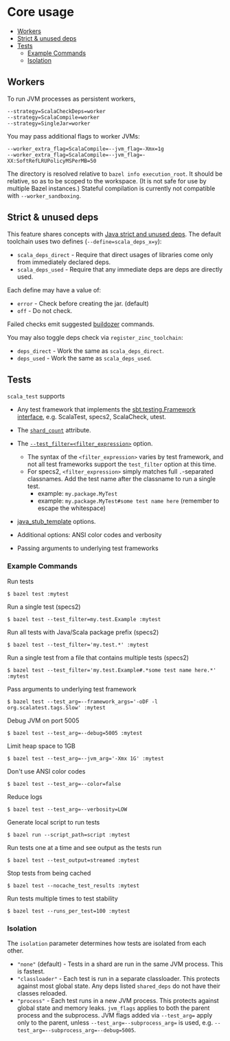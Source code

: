 # Core usage

* [Workers](#workers)
* [Strict & unused deps](#strict--unused-deps)
* [Tests](#tests)
  * [Example Commands](#example-commands)
  * [Isolation](#isolation)

## Workers

To run JVM processes as persistent workers,

```
--strategy=ScalaCheckDeps=worker
--strategy=ScalaCompile=worker
--strategy=SingleJar=worker
```

You may pass additional flags to worker JVMs:

```
--worker_extra_flag=ScalaCompile=--jvm_flag=-Xmx=1g
--worker_extra_flag=ScalaCompile=--jvm_flag=-XX:SoftRefLRUPolicyMSPerMB=50
```

The directory is resolved relative to `bazel info execution_root`. It should be relative, so as to be scoped to the
workspace. (It is not safe for use by multiple Bazel instances.) Stateful compilation is currently not compatible with
`--worker_sandboxing`.

## Strict & unused deps

This feature shares concepts with
[Java strict and unused deps](https://blog.bazel.build/2017/06/28/sjd-unused_deps.html). The default toolchain uses two defines (`--define=scala_deps_x=y`):

* `scala_deps_direct` - Require that direct usages of libraries come only from immediately declared deps.
* `scala_deps_used` - Require that any immediate deps are deps are directly used.

Each define may have a value of:

* `error` - Check before creating the jar. (default)
* `off` - Do not check.

Failed checks emit suggested [buildozer](https://github.com/bazelbuild/buildtools/tree/master/buildozer) commands.

You may also toggle deps check via `register_zinc_toolchain`:

* `deps_direct` - Work the same as `scala_deps_direct`.
* `deps_used` - Work the same as `scala_deps_used`.

## Tests

`scala_test` supports

* Any test framework that implements the [sbt.testing.Framework interface](https://github.com/sbt/test-interface),
e.g. ScalaTest, specs2, ScalaCheck, utest.

* The [`shard_count`](https://docs.bazel.build/versions/master/be/common-definitions.html#common-attributes-tests) attribute.

* The [`--test_filter=<filter_expression>`](https://docs.bazel.build/versions/master/user-manual.html#flag--test_filter) option.
  * The syntax of the `<filter_expression>` varies by test framework, and not all test frameworks support the `test_filter` option at this time.
  * For specs2, `<filter_expression>` simply matches full `.`-separated classnames. Add the test name after the classname to run a single test.
    * example: `my.package.MyTest`
    * example: `my.package.MyTest#some test name here` (remember to escape the whitespace)

* [java_stub_template](https://github.com/bazelbuild/bazel/blob/0.27.0/src/main/java/com/google/devtools/build/lib/bazel/rules/java/java_stub_template.txt) options.

* Additional options: ANSI color codes and verbosity

* Passing arguments to underlying test frameworks

### Example Commands

Run tests
```
$ bazel test :mytest
```

Run a single test (specs2)
```
$ bazel test --test_filter=my.test.Example :mytest
```

Run all tests with Java/Scala package prefix (specs2)
```
$ bazel test --test_filter='my.test.*' :mytest
```

Run a single test from a file that contains multiple tests (specs2)
```
$ bazel test --test_filter='my.test.Example#.*some test name here.*' :mytest
```

Pass arguments to underlying test framework
```
$ bazel test --test_arg=--framework_args='-oDF -l org.scalatest.tags.Slow' :mytest
```

Debug JVM on port 5005
```
$ bazel test --test_arg=--debug=5005 :mytest
```

Limit heap space to 1GB
```
$ bazel test --test_arg=--jvm_arg='-Xmx 1G' :mytest
```

Don't use ANSI color codes
```
$ bazel test --test_arg=--color=false
```

Reduce logs
```
$ bazel test --test_arg=--verbosity=LOW
```

Generate local script to run tests
```
$ bazel run --script_path=script :mytest
```

Run tests one at a time and see output as the tests run
```
$ bazel test --test_output=streamed :mytest
```

Stop tests from being cached
```
$ bazel test --nocache_test_results :mytest
```

Run tests multiple times to test stability
```
$ bazel test --runs_per_test=100 :mytest
```

### Isolation

The `isolation` parameter determines how tests are isolated from each other.

* `"none"` (default) - Tests in a shard are run in the same JVM process. This is fastest.
* `"classloader"` - Each test is run in a separate classloader. This protects against most global state. Any deps listed `shared_deps` do not have their classes reloaded.
* `"process"` - Each test runs in a new JVM process. This protects against global state and memory leaks. `jvm_flags` applies to both the parent process and the subprocess.
JVM flags added via `--test_arg=` apply only to the parent, unless `--test_arg=--subprocess_arg=` is used, e.g. `--test_arg=--subprocess_arg=--debug=5005`.

